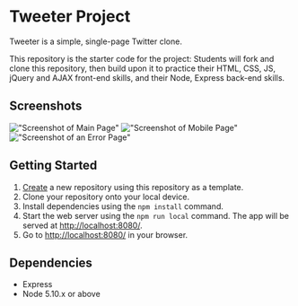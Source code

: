 # Tweeter Project

Tweeter is a simple, single-page Twitter clone.

This repository is the starter code for the project: Students will fork and clone this repository, then build upon it to practice their HTML, CSS, JS, jQuery and AJAX front-end skills, and their Node, Express back-end skills.

## Screenshots

!["Screenshot of Main Page"]('https://github.com/Kryxsoo/tweeter/blob/main/doc/Tablet.png')
!["Screenshot of Mobile Page"]('https://github.com/Kryxsoo/tweeter/blob/main/doc/mobile.png')
!["Screenshot of an Error Page"]('https://github.com/Kryxsoo/tweeter/blob/main/doc/mobile-error.png')

## Getting Started

1. [Create](https://docs.github.com/en/repositories/creating-and-managing-repositories/creating-a-repository-from-a-template) a new repository using this repository as a template.
2. Clone your repository onto your local device.
3. Install dependencies using the `npm install` command.
3. Start the web server using the `npm run local` command. The app will be served at <http://localhost:8080/>.
4. Go to <http://localhost:8080/> in your browser.

## Dependencies

- Express
- Node 5.10.x or above
